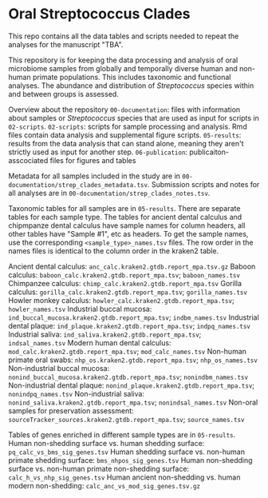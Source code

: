 # Oral Streptococcus Clades
This repo contains all the data tables and scripts needed to repeat the analyses for the manuscript "TBA".

This repository is for keeping the data processing and analysis of oral
microbiome samples from globally and temporally diverse human and non-human
primate populations. This includes taxonomic and functional analyses. The
abundance and distribution of _Streptococcus_ species within and between groups is
assessed. 

Overview about the repository
`00-documentation`: files with information about samples or _Streptococcus_ species that are used as input for scripts in `02-scripts`. 
`02-scripts`: scripts for sample processing and analysis. Rmd files contain data analysis and supplemental figure scripts. 
`05-results`: results from the data analysis that can stand alone, meaning they aren't strictly used as input for another step.
`06-publication`: publicaiton-asscociated files for figures and tables

Metadata for all samples included in the study are in `00-documentation/strep_clades_metadata.tsv`. Submission scripts and notes for all analyses are in `00-documentation/strep_clades_notes.tsv`.

Taxonomic tables for all samples are in `05-results`. There are separate tables
for each sample type. The tables for ancient dental calculus and chipmpanze
dental calculus have sample names for column headers, all other tables have
"Sample #1", etc as headers. To get the sample names, use the corresponding
`<sample_type>_names.tsv` files. The row order in the names files is identical 
to the column order in the kraken2 table. 

Ancient dental calculus: `anc_calc.kraken2.gtdb.report_mpa.tsv.gz`
Baboon calculus: `baboon_calc.kraken2.gtdb.report_mpa.tsv`; `baboon_names.tsv`
Chimpanzee calculus: `chimp_calc.kraken2.gtdb.report_mpa.tsv`
Gorilla calculus: `gorilla_calc.kraken2.gtdb.report_mpa.tsv`; `gorilla_names.tsv`
Howler monkey calculus: `howler_calc.kraken2.gtdb.report_mpa.tsv`; `howler_names.tsv`
Industrial buccal mucosa: `ind_buccal_mucosa.kraken2.gtdb.report_mpa.tsv`; `indbm_names.tsv`
Industrial dental plaque: `ind_plaque.kraken2.gtdb.report_mpa.tsv`; `indpq_names.tsv`
Industrial saliva: `ind_saliva.kraken2.gtdb.report_mpa.tsv`; `indsal_names.tsv`
Modern human dental calculus: `mod_calc.kraken2.gtdb.report_mpa.tsv`; `mod_calc_names.tsv`
Non-human primate oral swabs: `nhp_os.kraken2.gtdb.report_mpa.tsv`; `nhp_os_names.tsv`
Non-industrial buccal mucosa: `nonind_buccal_mucosa.kraken2.gtdb.report_mpa.tsv`; `nonindbm_names.tsv`
Non-industrial dental plaque: `nonind_plaque.kraken2.gtdb.report_mpa.tsv`; `nonindpq_names.tsv`
Non-industrial saliva: `nonind_saliva.kraken2.gtdb.report_mpa.tsv`; `nonindsal_names.tsv`
Non-oral samples for preservation assessment: `sourceTracker_sources.kraken2.gtdb.report_mpa.tsv`; `source_names.tsv`

Tables of genes enriched in different sample types are in `05-results`. 
Human non-shedding surface vs. human shedding surface: `pq_calc_vs_bms_sig_genes.tsv`
Human shedding surface vs. non-human primate shedding surface: `bms_nhpos_sig_genes.tsv`
Human non-shedding surface vs. non-human primate non-shedding surface: `calc_h_vs_nhp_sig_genes.tsv`
Human ancient non-shedding vs. human modern non-shedding: `calc_anc_vs_mod_sig_genes.tsv.gz`

